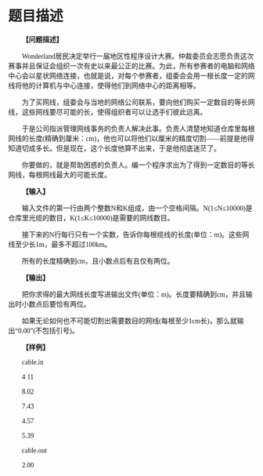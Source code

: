 # 题目描述


<p style="text-indent:21.0000pt;">
	<span style="font-weight:bold;font-size:10.5000pt;font-family:&#39;宋体&#39;;">【问题描述】</span><span style="font-weight:bold;font-size:10.5000pt;font-family:&#39;宋体&#39;;"></span>
</p>
<p style="text-indent:21.0000pt;">
	<span style="font-size:10.5000pt;font-family:&#39;宋体&#39;;">Wonderland<span>居民决定举行一届地区性程序设计大赛。仲裁委员会志愿负责这次赛事并且保证会组织一次有史以来最公正的比赛。为此，所有参赛者的电脑和网络中心会以星状网络连接，也就是说，对每个参赛者，组委会会用一根长度一定的网线将他的计算机与中心连接，使得他们到网络中心的距离相等。</span></span><span style="font-size:10.5000pt;font-family:&#39;宋体&#39;;"></span>
</p>
<p style="text-indent:21.0000pt;">
	<span style="font-size:10.5000pt;font-family:&#39;宋体&#39;;">为了买网线，组委会与当地的网络公司联系，要向他们购买一定数目的等长网线，这些网线要尽可能的长，使得组织者可以让选手们彼此远离。</span><span style="font-size:10.5000pt;font-family:&#39;宋体&#39;;"></span>
</p>
<p style="text-indent:21.0000pt;">
	<span style="font-size:10.5000pt;font-family:&#39;宋体&#39;;">于是公司指派管理网线事务的负责人解决此事。负责人清楚地知道仓库里每根网线的长度</span><span style="font-size:10.5000pt;font-family:&#39;宋体&#39;;">(</span><span style="font-size:10.5000pt;font-family:&#39;宋体&#39;;">精确到厘米：<span>cm</span></span><span style="font-size:10.5000pt;font-family:&#39;宋体&#39;;">)</span><span style="font-size:10.5000pt;font-family:&#39;宋体&#39;;">，他也可以将他们以厘米的精度切割——前提是他得知道切成多长。但是现在，这个长度他算不出来，于是他彻底迷茫了。</span><span style="font-size:10.5000pt;font-family:&#39;宋体&#39;;"></span>
</p>
<p style="text-indent:21.0000pt;">
	<span style="font-size:10.5000pt;font-family:&#39;宋体&#39;;">你要做的，就是帮助困惑的负责人。编一个程序求出为了得到一定数目的等长网线，每根网线最大的可能长度。</span><span style="font-size:10.5000pt;font-family:&#39;宋体&#39;;"></span>
</p>
<p style="text-indent:21.0000pt;">
	<span style="font-weight:bold;font-size:10.5000pt;font-family:&#39;宋体&#39;;">【输入】</span><span style="font-weight:bold;font-size:10.5000pt;font-family:&#39;宋体&#39;;"></span>
</p>
<p style="text-indent:21.0000pt;">
	<span style="font-size:10.5000pt;font-family:&#39;宋体&#39;;">输入文件的第一行由两个整数<span>N</span><span>和</span><span>K</span><span>组成，由一个空格间隔。</span><span>N</span></span><span style="font-size:10.5000pt;font-family:&#39;宋体&#39;;">(</span><span style="font-size:10.5000pt;font-family:&#39;宋体&#39;;">1<span>≤</span><span>N</span><span>≤</span><span>10000</span></span><span style="font-size:10.5000pt;font-family:&#39;宋体&#39;;">)</span><span style="font-size:10.5000pt;font-family:&#39;宋体&#39;;">是仓库里光缆的数目，<span>K</span></span><span style="font-size:10.5000pt;font-family:&#39;宋体&#39;;">(</span><span style="font-size:10.5000pt;font-family:&#39;宋体&#39;;">1<span>≤</span><span>K</span><span>≤</span><span>10000</span></span><span style="font-size:10.5000pt;font-family:&#39;宋体&#39;;">)</span><span style="font-size:10.5000pt;font-family:&#39;宋体&#39;;">是需要的网线数目。</span><span style="font-size:10.5000pt;font-family:&#39;宋体&#39;;"></span>
</p>
<p style="text-indent:21.0000pt;">
	<span style="font-size:10.5000pt;font-family:&#39;宋体&#39;;">接下来的<span>N</span><span>行每行只有一个实数，告诉你每根缆线的长度</span></span><span style="font-size:10.5000pt;font-family:&#39;宋体&#39;;">(</span><span style="font-size:10.5000pt;font-family:&#39;宋体&#39;;">单位：<span>m</span></span><span style="font-size:10.5000pt;font-family:&#39;宋体&#39;;">)</span><span style="font-size:10.5000pt;font-family:&#39;宋体&#39;;">。这些网线至少长<span>1m</span><span>，最多不超过</span><span>100km</span><span>。</span></span><span style="font-size:10.5000pt;font-family:&#39;宋体&#39;;"></span>
</p>
<p style="text-indent:21.0000pt;">
	<span style="font-size:10.5000pt;font-family:&#39;宋体&#39;;">所有的长度精确到<span>cm</span><span>，且小数点后有且仅有两位。</span></span><span style="font-size:10.5000pt;font-family:&#39;宋体&#39;;"></span>
</p>
<p style="text-indent:21.0000pt;">
	<span style="font-weight:bold;font-size:10.5000pt;font-family:&#39;宋体&#39;;">【输出】</span><span style="font-weight:bold;font-size:10.5000pt;font-family:&#39;宋体&#39;;"></span>
</p>
<p style="text-indent:21.0000pt;">
	<span style="font-size:10.5000pt;font-family:&#39;宋体&#39;;">把你求得的最大网线长度写进输出文件</span><span style="font-size:10.5000pt;font-family:&#39;宋体&#39;;">(</span><span style="font-size:10.5000pt;font-family:&#39;宋体&#39;;">单位：<span>m</span></span><span style="font-size:10.5000pt;font-family:&#39;宋体&#39;;">)</span><span style="font-size:10.5000pt;font-family:&#39;宋体&#39;;">。长度要精确到<span>cm</span><span>，并且输出时小数点后要恰有两位。</span></span><span style="font-size:10.5000pt;font-family:&#39;宋体&#39;;"></span>
</p>
<p style="text-indent:21.0000pt;">
	<span style="font-size:10.5000pt;font-family:&#39;宋体&#39;;">如果无论如何也不可能切割出需要数目的网线</span><span style="font-size:10.5000pt;font-family:&#39;宋体&#39;;">(</span><span style="font-size:10.5000pt;font-family:&#39;宋体&#39;;">每根至少<span>1cm</span><span>长</span></span><span style="font-size:10.5000pt;font-family:&#39;宋体&#39;;">)</span><span style="font-size:10.5000pt;font-family:&#39;宋体&#39;;">，那么就输出“<span>0.00</span><span>”</span></span><span style="font-size:10.5000pt;font-family:&#39;宋体&#39;;">(</span><span style="font-size:10.5000pt;font-family:&#39;宋体&#39;;">不包括引号</span><span style="font-size:10.5000pt;font-family:&#39;宋体&#39;;">)</span><span style="font-size:10.5000pt;font-family:&#39;宋体&#39;;">。</span><span style="font-size:10.5000pt;font-family:&#39;宋体&#39;;"></span>
</p>
<p style="text-indent:21.0000pt;">
	<span style="font-weight:bold;font-size:10.5000pt;font-family:&#39;宋体&#39;;">【样例】</span><span style="font-weight:bold;font-size:10.5000pt;font-family:&#39;宋体&#39;;"></span>
</p>
<p style="text-indent:21.0000pt;">
	<span style="font-size:10.5000pt;font-family:&#39;宋体&#39;;">cable.in</span><span style="font-size:10.5000pt;font-family:&#39;宋体&#39;;"> </span><span style="font-size:10.5000pt;font-family:&#39;宋体&#39;;"> </span><span style="font-size:10.5000pt;font-family:&#39;宋体&#39;;"> </span><span style="font-size:10.5000pt;font-family:&#39;宋体&#39;;"> </span><span style="font-size:10.5000pt;font-family:&#39;宋体&#39;;"> </span><span style="font-size:10.5000pt;font-family:&#39;宋体&#39;;"> </span><span style="font-size:10.5000pt;font-family:&#39;宋体&#39;;"> </span><span style="font-size:10.5000pt;font-family:&#39;宋体&#39;;"></span>
</p>
<p style="text-indent:21.0000pt;">
	<span style="font-size:10.5000pt;font-family:&#39;宋体&#39;;">4 11</span><span style="font-size:10.5000pt;font-family:&#39;宋体&#39;;"> </span><span style="font-size:10.5000pt;font-family:&#39;宋体&#39;;"> </span><span style="font-size:10.5000pt;font-family:&#39;宋体&#39;;"> </span><span style="font-size:10.5000pt;font-family:&#39;宋体&#39;;"> </span><span style="font-size:10.5000pt;font-family:&#39;宋体&#39;;"> </span><span style="font-size:10.5000pt;font-family:&#39;宋体&#39;;"> </span><span style="font-size:10.5000pt;font-family:&#39;宋体&#39;;"> </span><span style="font-size:10.5000pt;font-family:&#39;宋体&#39;;"> </span><span style="font-size:10.5000pt;font-family:&#39;宋体&#39;;"></span>
</p>
<p style="text-indent:21.0000pt;">
	<span style="font-size:10.5000pt;font-family:&#39;宋体&#39;;">8.02</span><span style="font-size:10.5000pt;font-family:&#39;宋体&#39;;"></span>
</p>
<p style="text-indent:21.0000pt;">
	<span style="font-size:10.5000pt;font-family:&#39;宋体&#39;;">7.43</span><span style="font-size:10.5000pt;font-family:&#39;宋体&#39;;"></span>
</p>
<p style="text-indent:21.0000pt;">
	<span style="font-size:10.5000pt;font-family:&#39;宋体&#39;;">4.57</span><span style="font-size:10.5000pt;font-family:&#39;宋体&#39;;"></span>
</p>
<p style="text-indent:21.0000pt;">
	<span style="font-size:10.5000pt;font-family:&#39;宋体&#39;;">5.39</span><span style="font-size:10.5000pt;font-family:&#39;宋体&#39;;"></span>
</p>
<p style="text-indent:21.0000pt;">
	<span style="font-size:10.5000pt;font-family:&#39;宋体&#39;;">cable.out</span><span style="font-size:10.5000pt;font-family:&#39;宋体&#39;;"></span>
</p>
<p style="text-indent:21.0000pt;">
	<span style="font-size:10.5000pt;font-family:&#39;宋体&#39;;">2.00</span><span style="font-size:10.5000pt;font-family:&#39;宋体&#39;;"></span>
</p>
<p>
	<br/>
</p>
